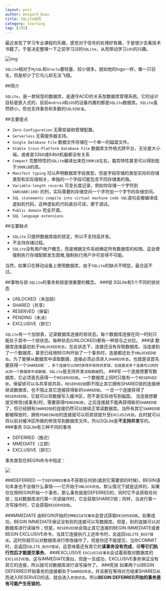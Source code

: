 ```yaml
---
layout: post
author: Desgard_Duan
title: SQLite细究
category: learning
tag: [iOS]
---
```

最近发现了学习专业课程的乐趣，感觉对于信号的处理好有趣，于是很少去看技术书籍了。于是决定整理一下之前学习过的`SQLite`，从而带动学习`iOS`的兴趣。<br />

![img](http://pic.baike.soso.com/p/20140320/20140320092927-992957696.jpg)

`SQLite`相对于`MySQL`和`Oracle`要轻量、较小很多。就如他的logo一样，像一只羽毛，但是却少了它鸟儿却无法飞翔。

<!-- more -->

##简介

`SQLite`，是一款轻型的数据库，是遵守ACID的关系型数据库管理系统。它的设计目标是嵌入式的，目前`Android`和`iOS`的设备内置的都是`SQLite`数据库。`SQLite`虽然娇小，但也支持事务和多数的`SQL92标准`。



##主要提点
* `Zero-Configuration` 无需安装和管理配置。
* `Serverless` 无需服务器支持。
* `Single Database File` 数据文件存储在一个单一的磁盘文件。
* `Stable Cross-Platform Database File` 数据库文件格式跨平台，无论是大小端，或者是32bit或64bit机器都没有关系
* `Compact` 完整特性的`SQLite`编译出来在`500KiB`左右，裁剪特性甚至可以得到低于`300KiB`的库。
* `Manifest typing` 可以声明数据库字段类型，但是字段存储的类型实际的存储类型和实际值相关，单独的一个字段可能包含不同存储类的值。
* `Variable-length records` 可变长度记录，例如你存储一个字符到`VARCHAR(100)` 的列，实际需要的存储空间一个字符加一个字节的存储空间。
* `SQL statements compile into virtual machine code SQL`语句会被编译成虚拟机代码，这种虚拟机代码直白可读，便于调试。
* `Public domain` 完全开源。
* `SQL language extensions`

##主要缺点
* `SQLite` 只提供数据库级的锁定，所以不支持高并发。
* 不支持存储过程。
* `SQLite`没有用户帐户概念，而是根据文件系统确定所有数据库的权限。这会使强制执行存储配额发生困难,强制执行用户许可变得不可能。

当然，如果只在移动设备上使用数据库，由于`SQLite`的缺点不明显，最合适不过。

##事物与锁
`SQLite`的事务和锁是很重要的概念。
###锁
SQLite有5个不同的锁状态

* UNLOCKED（未加锁）
* SHARED（共享）
* RESERVED（保留）
* PENDING（未决）
* EXCLUSIVE（排它）

`SQLite`有一个加锁表，记录数据库连接的锁状态。每个数据库连接在同一时刻只能处于其中一个锁状态。每种状态(UNLOCKED)都有一种锁与之对应。
###读
数据库连接最初处于`UNLOCKED状态`，在此状态下，连接还没有存取数据库。当连接到了一个数据库，甚至已经用BEGIN开始了一个事务时，连接都还处于`UNLOCKED状态`。为了能够从数据库中读取数据，连接必须必须进入`SHARED状态`，也就是说首先要获得一个`SHARED锁``。多个连接可以同时获得并保持共享锁，也就是说多个连接可以同时从同一个数据库中读数据，SQLite`是支持并发`读取数据`的。
###写
一个连接想要写数据库，它必须首先获得一个`RESERVED锁`。一个数据库上同时只能有一个`RESERVED锁`，保留锁可以与共享锁共存，`RESERVED锁`即不阻止其它拥有SHARED锁的连接继续读数据库，也不阻止其它连接获得新的`SHARED锁`。 一旦一个连接获得了`RESERVED锁`，它就可以将数据写入缓冲区，而不是实际地写到磁盘。 当连接想要提交修改(或事务)时，需要获得`PENDING锁`，之后连接就不能再获得新的`SHARED锁`了，但已经拥有`SHARED锁`的连接仍然可以继续正常读数据库。当所有其它`SHARED锁`都被释放时，拥有`PENDING锁`的连接就可以将其锁提升至`EXCLUSIVE锁`，此时就可以将以前对缓冲区所做的修改写到数据库文件。所以SQLite是**不支持并发**写的。
###事务
SQLite有三种不同的事务

* DEFERRED（推迟）
* MMEDIATE（立即）
* EXCLUSIVE（排它）

事务类型在BEGIN命令中指定：
<div>
    <img src="http://cc.cocimg.com/api/uploads/20150824/1440382995962962.gif">
</div>

###DEFERRED
一个`DEFERRED事务`不获取任何锁(直到它需要锁的时候)，BEGIN语句本身也不会做什么事情——它开始于`UNLOCK状态`。默认情况下就是这样的，如果仅仅用BEGIN开始一个事务，那么事务就是DEFERRED的，同时它不会获取任何锁；当对数据库进行第一次读操作时，它会获取SHARED锁；同样，当进行第一次写操作时，它会获取`RESERVED锁`。

###MMEDIATE 
由BEGIN开始的`IMMEDIATE事务`会尝试获取`RESERVED锁`。如果成功，BEGIN IMMEDIATE保证没有别的连接可以写数据库。但是，别的连接可以对数据库进行读操作；但是，`RESERVED锁`会阻止其它连接的BEGIN IMMEDIATE或者BEGIN EXCLUSIVE命令，当其它连接执行上述命令时，会返回`SQLITE_BUSY错误`。这时你就可以对数据库进行修改操作了，但是你还不能提交，当你COMMIT时，会返回`SQLITE_BUSY错误`，这意味着还有其它的**读事务没有完成**，得**等它们执行完后才能提交事务**。
###EXCLUSIVE 
`EXCLUSIVE事务`会试着获取对数据库的`EXCLUSIVE锁`。这与IMMEDIATE类似，但是一旦成功，EXCLUSIVE事务保证没有其它的连接，所以就可对数据库进行读写操作了。
###死锁
如果两个以BEGIN DEFERRED开始事务的连接都处于`SHARED状态`，并且都在等待对方结束SHARED从而进入RESERVED的话，就会进入`死锁状态`。所以**BEGIN DEFERRED开始的事务是有可能产生死锁的**。

